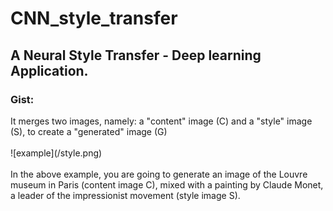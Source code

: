 # CNN_style_transfer
<h2>A Neural Style Transfer - Deep learning Application.</h2>


<h3>Gist:</h3>
It merges two images, namely: a "content" image (C) and a "style" image (S), to create a "generated" image (G)
<br>
<br>
![example](/style.png)
<br>
<br>
In the above example, you are going to generate an image of the Louvre museum in Paris (content image C), mixed with a painting by Claude Monet, a leader of the impressionist movement (style image S).
